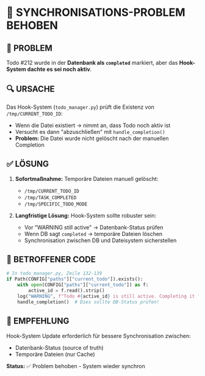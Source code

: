 # 🔧 SYNCHRONISATIONS-PROBLEM BEHOBEN

## 🐛 PROBLEM
Todo #212 wurde in der **Datenbank als `completed`** markiert, aber das **Hook-System dachte es sei noch aktiv**.

## 🔍 URSACHE
Das Hook-System (`todo_manager.py`) prüft die Existenz von `/tmp/CURRENT_TODO_ID`:
- Wenn die Datei existiert → nimmt an, dass Todo noch aktiv ist
- Versucht es dann "abzuschließen" mit `handle_completion()`
- **Problem:** Die Datei wurde nicht gelöscht nach der manuellen Completion

## ✅ LÖSUNG
1. **Sofortmaßnahme:** Temporäre Dateien manuell gelöscht:
   - `/tmp/CURRENT_TODO_ID`
   - `/tmp/TASK_COMPLETED` 
   - `/tmp/SPECIFIC_TODO_MODE`

2. **Langfristige Lösung:** Hook-System sollte robuster sein:
   - Vor "WARNING still active" → Datenbank-Status prüfen
   - Wenn DB sagt `completed` → temporäre Dateien löschen
   - Synchronisation zwischen DB und Dateisystem sicherstellen

## 📝 BETROFFENER CODE
```python
# In todo_manager.py, Zeile 132-139
if Path(CONFIG["paths"]["current_todo"]).exists():
    with open(CONFIG["paths"]["current_todo"]) as f:
        active_id = f.read().strip()
    log("WARNING", f"Todo #{active_id} is still active. Completing it first.")
    handle_completion()  # Dies sollte DB-Status prüfen!
```

## 🎯 EMPFEHLUNG
Hook-System Update erforderlich für bessere Synchronisation zwischen:
- Datenbank-Status (source of truth)
- Temporäre Dateien (nur Cache)

**Status:** ✅ Problem behoben - System wieder synchron